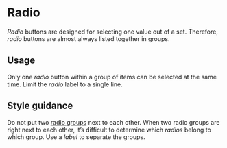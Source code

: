 # Radio

*Radio* buttons are designed for selecting one value out of a set. Therefore, *radio* buttons are almost always listed together in groups.

## Usage

Only one *radio* button within a group of items can be selected at the same time. Limit the *radio* label to a single line.

## Style guidance

Do not put two [radio groups](https://developer.mozilla.org/en-US/docs/Web/HTML/Element/input/radio#Defining_a_radio_group) next to each other. When two radio groups are right next to each other, it’s difficult to determine which *radios* belong to which group. Use a *label* to separate the groups.
